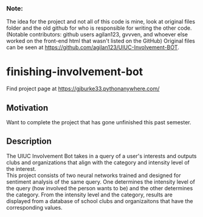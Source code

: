 ### Note: 
The idea for the project and not all of this code is mine, look at original files folder and the old github for who is responsible for writing the other code. (Notable contributors: github users agilan123, gvvven, and whoever else worked on the front-end html that wasn't listed on the GitHub) Original files can be seen at https://github.com/agilan123/UIUC-Involvement-BOT.

# finishing-involvement-bot

Find project page at https://gjburke33.pythonanywhere.com/

## Motivation

Want to complete the project that has gone unfinished this past semester.

## Description

The UIUC Involvement Bot takes in a query of a user's interests and outputs clubs and organizations that align with the category and intensity level of the interest.
<br>
This project consists of two neural networks trained and designed for sentiment analysis of the same query. One determines the intensity level of the query (how involved the person wants to be) and the other determines the category. From the intensity level and the category, results are displayed from a database of school clubs and organizaitons that have the corresponding values. 

